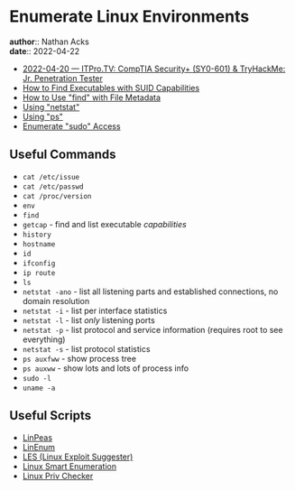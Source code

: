 # Enumerate Linux Environments

**author**:: Nathan Acks  
**date**:: 2022-04-22

* [2022-04-20 — ITPro.TV: CompTIA Security+ (SY0-601) & TryHackMe: Jr. Penetration Tester](../log/2022-04-20-itprotv-comptia-security-plus-and-tryhackme-jr-penetration-tester.md)
* [How to Find Executables with SUID Capabilities](how-to-find-executables-with-suid-capabilities.md)
* [How to Use "find" with File Metadata](how-to-use-find-with-file-metadata.md)
* [Using "netstat"](netstat.md)
* [Using "ps"](ps.md)
* [Enumerate "sudo" Access](enumerate-sudo-access.md)

## Useful Commands

* `cat /etc/issue`
* `cat /etc/passwd`
* `cat /proc/version`
* `env`
* `find`
* `getcap` - find and list executable *capabilities*
* `history`
* `hostname`
* `id`
* `ifconfig`
* `ip route`
* `ls`
* `netstat -ano` - list all listening parts and established connections, no domain resolution
* `netstat -i` - list per interface statistics
* `netstat -l` - list *only* listening ports
* `netstat -p` - list protocol and service information (requires root to see everything)
* `netstat -s` - list protocol statistics
* `ps auxfww` - show process tree
* `ps auxww` - show lots and lots of process info
* `sudo -l`
* `uname -a`

## Useful Scripts

* [LinPeas](https://github.com/carlospolop/privilege-escalation-awesome-scripts-suite/tree/master/linPEAS)
* [LinEnum](https://github.com/rebootuser/LinEnum)
* [LES (Linux Exploit Suggester)](https://github.com/mzet-/linux-exploit-suggester)
* [Linux Smart Enumeration](https://github.com/diego-treitos/linux-smart-enumeration)
* [Linux Priv Checker](https://github.com/linted/linuxprivchecker)
